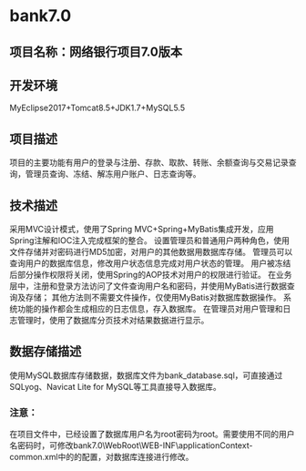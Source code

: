 # bank7.0
## 项目名称：网络银行项目7.0版本
## 开发环境
MyEclipse2017+Tomcat8.5+JDK1.7+MySQL5.5
## 项目描述
项目的主要功能有用户的登录与注册、存款、取款、转账、余额查询与交易记录查询，管理员查询、冻结、解冻用户账户、日志查询等。 
## 技术描述
采用MVC设计模式，使用了Spring MVC+Spring+MyBatis集成开发，应用Spring注解和IOC注入完成框架的整合。
设置管理员和普通用户两种角色，使用文件存储并对密码进行MD5加密，对用户的其他数据用数据库存储。
管理员可以查询用户的数据库信息，修改用户状态信息完成对用户状态的管理。
用户被冻结后部分操作权限将关闭，使用Spring的AOP技术对用户的权限进行验证。
在业务层中，注册和登录方法访问了文件查询用户名和密码，并使用MyBatis进行数据查询及存储；
其他方法则不需要文件操作，仅使用MyBatis对数据库数据操作。
系统功能的操作都会生成相应的日志信息，存入数据库。
在管理员对用户管理和日志管理时，使用了数据库分页技术对结果数据进行显示。
## 数据存储描述
使用MySQL数据库存储数据，数据库文件为bank_database.sql，可直接通过SQLyog、Navicat Lite for MySQL等工具直接导入数据库。
### 注意：
在项目文件中，已经设置了数据库用户名为root密码为root。需要使用不同的用户名密码时，可修改bank7.0\WebRoot\WEB-INF\applicationContext-common.xml中的<bean id="dataSource" class="org.apache.commons.dbcp.BasicDataSource">的配置，对数据库连接进行修改。
